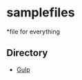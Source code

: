 # samplefiles
*file for everything

## Directory

* [Gulp](https://github.com/hhua/samplefiles/tree/master/gulp)
